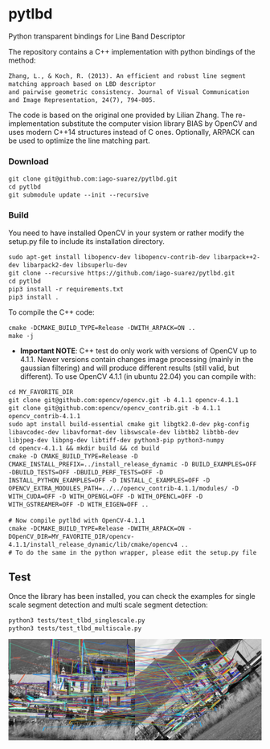 # pytlbd
Python transparent bindings for Line Band Descriptor

The repository contains a C++ implementation with python bindings of the method:

```
Zhang, L., & Koch, R. (2013). An efficient and robust line segment matching approach based on LBD descriptor 
and pairwise geometric consistency. Journal of Visual Communication and Image Representation, 24(7), 794-805.
```

The code is based on the original one provided by Lilian Zhang. The re-implementation substitute the computer 
vision library BIAS by OpenCV and uses modern C++14 structures instead of C ones. Optionally, ARPACK can be used to 
optimize the line matching part.  

### Download
```
git clone git@github.com:iago-suarez/pytlbd.git
cd pytlbd
git submodule update --init --recursive 
```

### Build

You need to have installed OpenCV in your system or rather modify the setup.py file to
include its installation directory.

```
sudo apt-get install libopencv-dev libopencv-contrib-dev libarpack++2-dev libarpack2-dev libsuperlu-dev
git clone --recursive https://github.com/iago-suarez/pytlbd.git
cd pytlbd
pip3 install -r requirements.txt
pip3 install .
```

To compile the C++ code:

```
cmake -DCMAKE_BUILD_TYPE=Release -DWITH_ARPACK=ON ..
make -j
```

- **Important NOTE**: C++ test do only work with versions of OpenCV up to 4.1.1. Newer versions contain changes image processing (mainly in the gaussian filtering) and will produce different results (still valid, but different). To use OpenCV 4.1.1 (in ubuntu 22.04) you can compile with:
```
cd MY_FAVORITE_DIR
git clone git@github.com:opencv/opencv.git -b 4.1.1 opencv-4.1.1
git clone git@github.com:opencv/opencv_contrib.git -b 4.1.1 opencv_contrib-4.1.1
sudo apt install build-essential cmake git libgtk2.0-dev pkg-config libavcodec-dev libavformat-dev libswscale-dev libtbb2 libtbb-dev libjpeg-dev libpng-dev libtiff-dev python3-pip python3-numpy
cd opencv-4.1.1 && mkdir build && cd build
cmake -D CMAKE_BUILD_TYPE=Release -D CMAKE_INSTALL_PREFIX=../install_release_dynamic -D BUILD_EXAMPLES=OFF -DBUILD_TESTS=OFF -DBUILD_PERF_TESTS=OFF -D INSTALL_PYTHON_EXAMPLES=OFF -D INSTALL_C_EXAMPLES=OFF -D OPENCV_EXTRA_MODULES_PATH=../../opencv_contrib-4.1.1/modules/ -D WITH_CUDA=OFF -D WITH_OPENGL=OFF -D WITH_OPENCL=OFF -D WITH_GSTREAMER=OFF -D WITH_EIGEN=OFF ..

# Now compile pytlbd with OpenCV-4.1.1
cmake -DCMAKE_BUILD_TYPE=Release -DWITH_ARPACK=ON -DOpenCV_DIR=MY_FAVORITE_DIR/opencv-4.1.1/install_release_dynamic/lib/cmake/opencv4 ..
# To do the same in the python wrapper, please edit the setup.py file
```


## Test

Once the library has been installed, you can check the examples for single scale segment detection and multi scale segment detection:

```
python3 tests/test_tlbd_singlescale.py
python3 tests/test_tlbd_multiscale.py
```

![](resources/resulting_matches.jpg)
